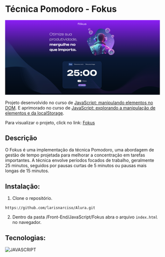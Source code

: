 # Técnica Pomodoro - Fokus

![Fokus](./imagens/fokus.png)

Projeto desenvolvido no curso de [JavaScript: manipulando elementos no DOM](https://cursos.alura.com.br/course/javascript-manipulando-elementos-dom).
E aprimorado no curso de [JavaScript: explorando a manipulação de elementos e da localStorage](https://cursos.alura.com.br/course/javascript-manipulacao-elementos-localstorage).

Para visualizar o projeto, click no link: [Fokus](https://larisnarciso.github.io/Alura/Front-End/JavaScript/Fokus/index.html)

## Descrição

O Fokus é uma implementação da técnica Pomodoro, uma abordagem de gestão de tempo projetada para melhorar a concentração em tarefas importantes. A técnica envolve períodos focados de trabalho, geralmente 25 minutos, seguidos por pausas curtas de 5 minutos ou pausas mais longas de 15 minutos.

## Instalação:

1. Clone o repositório.

```
https://github.com/larisnarciso/Alura.git
```

2. Dentro da pasta /Front-End/JavaScript/Fokus abra o arquivo `index.html` no navegador.

## Tecnologias:

![JAVASCRIPT](https://img.shields.io/badge/javascript-%2320232a.svg?style=for-the-badge&logo=javascript&logoColor=%)
